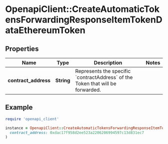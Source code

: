 # OpenapiClient::CreateAutomaticTokensForwardingResponseItemTokenDataEthereumToken

## Properties

| Name | Type | Description | Notes |
| ---- | ---- | ----------- | ----- |
| **contract_address** | **String** | Represents the specific &#x60;contractAddress&#x60; of the Token that will be forwarded. |  |

## Example

```ruby
require 'openapi_client'

instance = OpenapiClient::CreateAutomaticTokensForwardingResponseItemTokenDataEthereumToken.new(
  contract_address: 0xdac17f958d2ee523a2206206994597c13d831ec7
)
```

